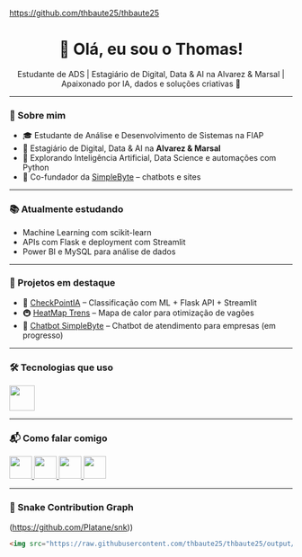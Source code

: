 https://github.com/thbaute25/thbaute25<h1 align="center">👋 Olá, eu sou o Thomas!</h1>

<p align="center">Estudante de ADS | Estagiário de Digital, Data & AI na Alvarez & Marsal | Apaixonado por IA, dados e soluções criativas 🚀</p>

---

### 📌 Sobre mim

- 🎓 Estudante de Análise e Desenvolvimento de Sistemas na FIAP  
- 💼 Estagiário de Digital, Data & AI na **Alvarez & Marsal**  
- 🤖 Explorando Inteligência Artificial, Data Science e automações com Python  
- 🚀 Co-fundador da [SimpleByte](https://github.com/simplebyte-dev) – chatbots e sites

---

### 📚 Atualmente estudando

- Machine Learning com scikit-learn  
- APIs com Flask e deployment com Streamlit  
- Power BI e MySQL para análise de dados

---

### 💼 Projetos em destaque

- 🧠 [CheckPointIA](https://github.com/thbaute25/checkpointIA) – Classificação com ML + Flask API + Streamlit  
- 🚇 [HeatMap Trens](https://github.com/thbaute25/heatmap-trens) – Mapa de calor para otimização de vagões  
- 🤖 [Chatbot SimpleByte](https://github.com/thbaute25/simplebyte-chatbot) – Chatbot de atendimento para empresas (em progresso)

---

### 🛠️ Tecnologias que uso

<div align="left">
  <img src="https://skillicons.dev/icons?i=figma,mysql,py,postgresql,flask,git" height="45" />
</div>

---

### 📬 Como falar comigo

<div align="left">
  <a href="https://www.linkedin.com/in/thomasbaute/" target="_blank">
    <img src="https://skillicons.dev/icons?i=linkedin" height="40" />
  </a>
  <a href="mailto:thomasbaute@gmail.com" target="_blank">
    <img src="https://skillicons.dev/icons?i=gmail" height="40" />
  </a>
  <a href="mailto:thomas.baute@alvarezandmarsal.com" target="_blank">
    <img src="https://cdn.simpleicons.org/microsoftoutlook/0078D4" height="40" />
  </a>
  <a href="https://wa.me/55SEUNUMERO" target="_blank">
    <img src="https://cdn.simpleicons.org/whatsapp/25D366" height="40" />
  </a>
</div>

---

### 🐍 Snake Contribution Graph

(https://github.com/Platane/snk))

```md
<img src="https://raw.githubusercontent.com/thbaute25/thbaute25/output/snake.svg" alt="Snake animation" />
